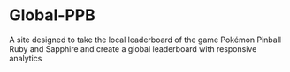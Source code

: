 # Global-PPB
A site designed to take the local leaderboard of the game Pokémon Pinball Ruby and Sapphire and create a global leaderboard with responsive analytics
